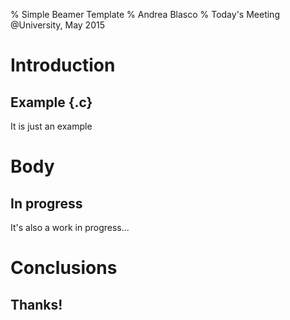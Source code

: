 % Simple Beamer Template
% Andrea Blasco
% Today's Meeting @University, May 2015

# Introduction
## Example {.c}
It is just an example

# Body
## In progress
It's also a work in progress...

# Conclusions
## Thanks!